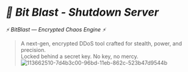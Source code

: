 # _🔐 Bit Blast - Shutdown Server_

*⚡ BitBlast — Encrypted Chaos Engine ⚡*  
> A next-gen, encrypted DDoS tool crafted for stealth, power, and precision.  
> Locked behind a secret key. No key, no mercy.  
![113662510-7d4b3c00-96bd-11eb-862c-523b47d9544b](https://github.com/user-attachments/assets/fd044278-70ca-4925-b60d-7bca333213ca)
